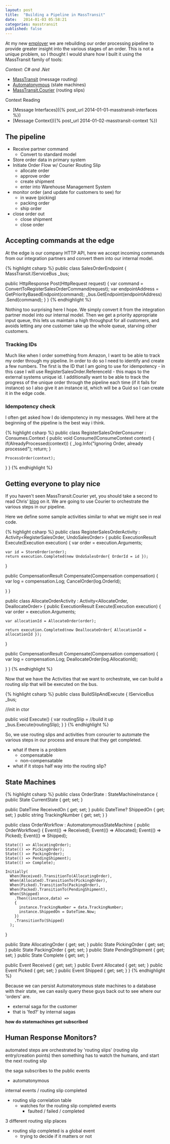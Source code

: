 ```yaml
---
layout: post
title:  "Building a Pipeline in MassTransit"
date:   2014-01-03 05:58:21
categories: masstransit
published: false
---
```


At my new [employer](http://amplifier.com) we are rebuilding our order processing
pipeline to provide greater insight into the various stages of an order. This is
not a unique problem, so I thought I would share how I built it using the
MassTransit family of tools:

_Context: C# and .Net_

- [MassTransit](http://masstransit-project.com) (message routing)
- [Automatonymous](https://github.com/MassTransit/Automatonymous) (state machines)
- [MassTransit.Courier](https://github.com/MassTransit/MassTransit-Courier) (routing slips)

Context Reading

- [Message Interfaces]({% post_url 2014-01-01-masstransit-interfaces %})
- [Message Context]({% post_url 2014-01-02-masstransit-context %})

## The pipeline

- Receive partner command
    - Convert to standard model
- Store order data in primary system
- Initiate Order Flow w/ Courier Routing Slip
  - allocate order
  - approve order
  - create shipment
  - enter into Warehouse Management System
- monitor order (and update for customers to see) for
    - in wave (picking)
    - packing order
    - ship order
- close order out
    - close shipment
    - close order

## Accepting commands at the edge

At the edge is our company HTTP API, here we accept incoming commands from our
integration partners and convert them into our internal model.

{% highlight csharp %}
public class SalesOrderEndpoint
{
  MassTransit.IServiceBus _bus;

  public HttpResponse Post(HttpRequest request)
  {
    var command = ConvertToRegisterSalesOrderCommand(request);
    var endpointAddress = GetPriorityBasedEndpoint(command);
    _bus.GetEndpoint(endpointAddress)
      .Send(command);
  }
}
{% endhighlight %}

Nothing too surprising here I hope. We simply convert it from the integration
partner model into our internal model. Then we get a priority appropriate input
queue, this lets us maintain a high throughput for all customers, and avoids letting
any one customer take up the whole queue, starving other customers.

### Tracking IDs

Much like when I order something from Amazon, I want to be able to track my
order through my pipeline. In order to do so I need to identify and create a few
numbers. The first is the ID that I am going to use for idempotency - in this
case I will use RegisterSalesOrder.ReferenceId - this maps to the external
systems unique id. I additionally want to be able to track the progress of the
unique order through the pipeline each time (if it fails for instance) so I also
give it an instance id, which will be a Guid so I can create it in the edge
code.

### Idempotency check

I often get asked how I do idempotency in my messages. Well here at the
beginning of the pipeline is the best way i think.

{% highlight csharp %}
public class RegisterSalesOrderConsumer :
  Consumes<RegisterSalesOrder>.Context
{
  public void Consume(IConsumeContext<RegisterSalesOrder> context)
  {
    if(AlreadyProcessed(context))
    {
      _log.Info("Ignoring Order, already processed");
      return;
    }

    ProcessOrder(context);
  }
}
{% endhighlight %}

## Getting everyone to play nice

If you haven't seen MassTransit.Courier yet, you should take a second to read
Chris' [blog](http://blog.phatboyg.com/2013/03/27/implementing-routing-slip-with-masstransit/)
on it. We are going to use Courier to orchestrate the various steps in our pipeline.

Here we define some sample activities similar to what we might see in real code.

{% highlight csharp %}
public class RegisterSalesOrderActivity :
  Activity<RegisterSalesOrder, UndoSalesOrder>
{
  public ExecutionResult Execute(Execution<RegisterSalesOrder> execution)
  {
    var order = execution.Arguments;

    var id = StoreOrder(order);
    return execution.Completed(new UndoSalesOrder{ OrderId = id });
  }

  public CompensationResult Compensate(Compensation<UndoSalesOrder> compensation)
  {
    var log = compensation.Log;
    CancelOrder(log.OrderId);

  }
}

public class AllocateOrderActivity :
  Activity<AllocateOrder, DeallocateOrder>
{
  public ExecutionResult Execute(Execution<AllocateOrder> execution)
  {
    var order = execution.Arguments;

    var allocationId = AllocateOrder(order);

    return execution.Completed(new DeallocateOrder{ AllocationId = allocationId });
  }

  public CompensationResult Compensate(Compensation<DeallocateOrder> compensation)
  {
    var log = compensation.Log;
    DeallocateOrder(log.AllocationId);

  }
}
{% endhighlight %}

Now that we have the Activities that we want to orchestrate, we can build a
routing slip that will be executed on the bus.

{% highlight csharp %}
public class BuildSlipAndExecute
{
  IServiceBus _bus;

  //init in ctor

  public void Execute()
  {
    var routingSlip = //build it up
    _bus.Execute(routingSlip);
  }
}
{% endhighlight %}

So, we use routing slips and activities from corourier to automate the various
steps in our process and ensure that they get completed.

- what if there is a problem
    - compensatable
    - non-compensatable
- what if it stops half way into the routing slip?

## State Machines

{% highlight csharp %}
public class OrderState : StateMachineInstance
{
  public State CurrentState { get; set; }

  public DateTime ReceivedOn { get; set; }
  public DateTime? ShippedOn { get; set; }
  public string TrackingNumber { get; set; }
}

public class OrderWorkflow :
 AutomatonymousStateMachine<OrderState>
{
  public OrderWorkflow()
  {
    Event(() => Received);
    Event(() => Allocated);
    Event(() => Picked);
    Event(() => Shipped);

    State(() => AllocatingOrder);
    State(() => PickingOrder);
    State(() => PackingOrder);
    State(() => PendingShipment);
    State(() => Complete);

    Initially(
      When(Received).TransitionTo(AllocatingOrder),
      When(Allocated).TransitionTo(PickingOrder),
      When(Picked).TransitionTo(PackingOrder),
      When(Packed).TransitionTo(PendingShipment),
      When(Shipped)
        .Then((instance,data) =>
        {
          instance.TrackingNumber = data.TrackingNumber;
          instance.ShippedOn = DateTime.Now;
        })
        .TransitionTo(Shipped)
      );
  }


  public State AllocatingOrder { get; set; }
  public State PickingOrder { get; set; }
  public State PackingOrder { get; set; }
  public State PendingShipment { get; set; }
  public State Complete { get; set; }



  public Event<SalesOrderReceived> Received { get; set; }
  public Event<SalesOrderAllocated> Allocated { get; set; }
  public Event<SalesOrderPicked> Picked { get; set; }
  public Event<SalesOrderShipped> Shipped { get; set; }
}
{% endhighlight %}

Because we can persist Automatonymous state machines to a database with
their state, we can easily query these guys back out to see where our 'orders'
are.

- external saga for the customer
- that is 'fed?' by internal sagas

__how do statemachines get subscribed__

## Human Response Monitors?

automated steps are orchestrated by 'routing slips' (routing slip entry/creation points) then something
has to watch the humans, and start the next routing slip

the saga subscribes to the public events
- automatonymous


internal events / routing slip completed

- routing slip correlation table
    - watches for the routing slip completed events
        - faulted / failed / completed


3 different routing slip places

- routing slip completed is a global event
    - trying to decide if it matters or not
